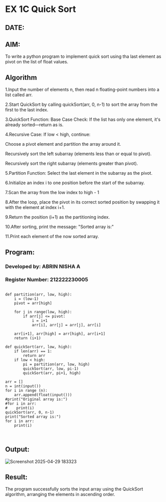 # EX 1C Quick Sort

## DATE:

## AIM:

To write a python program to implement quick sort using tha last element as pivot on the list of float values.

## Algorithm
1.Input the number of elements n, then read n floating-point numbers into a list called arr.

2.Start QuickSort by calling quickSort(arr, 0, n-1) to sort the array from the first to the last index.

3.QuickSort Function:
Base Case Check:
If the list has only one element, it's already sorted—return as is.

4.Recursive Case:
If low < high, continue:

Choose a pivot element and partition the array around it.

Recursively sort the left subarray (elements less than or equal to pivot).

Recursively sort the right subarray (elements greater than pivot).

5.Partition Function:
Select the last element in the subarray as the pivot.

6.Initialize an index i to one position before the start of the subarray.

7.Scan the array from the low index to high - 1

8.After the loop, place the pivot in its correct sorted position by swapping it with the element at index i+1.

9.Return the position (i+1) as the partitioning index.


10.After sorting, print the message: "Sorted array is:"

11.Print each element of the now sorted array.

## Program:

### Developed by: ABRIN NISHA A
### Register Number: 212222230005
```

def partition(arr, low, high):
    i = (low-1)
    pivot = arr[high]

    for j in range(low, high):
        if arr[j] <= pivot:
            i = i+1
            arr[i], arr[j] = arr[j], arr[i]

    arr[i+1], arr[high] = arr[high], arr[i+1]
    return (i+1)

def quickSort(arr, low, high):
    if len(arr) == 1:
        return arr
    if low < high:
        pi = partition(arr, low, high)
        quickSort(arr, low, pi-1)
        quickSort(arr, pi+1, high)

arr = []
n = int(input())
for i in range (n):
    arr.append(float(input()))
#print("Original array is:")
#for i in arr:
#    print(i)
quickSort(arr, 0, n-1)
print("Sorted array is:")
for i in arr:
    print(i)



```

## Output:

![Screenshot 2025-04-29 183323](https://github.com/user-attachments/assets/aae6dbfc-3cec-4e57-8cc5-3f7e8cdbaec7)



## Result:

The program successfully sorts the input array using the QuickSort algorithm, arranging the elements in ascending order.
